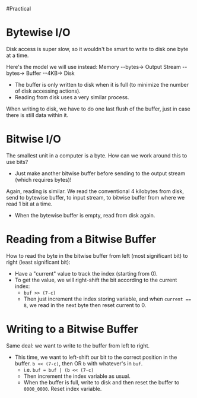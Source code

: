 #Practical 
# Bytewise I/O
Disk access is super slow, so it wouldn't be smart to write to disk one byte at a time.

Here's the model we will use instead:
Memory --bytes-> Output Stream --bytes-> Buffer --4KB-> Disk
- The buffer is only written to disk when it is full (to minimize the number of disk accessing actions).
- Reading from disk uses a very similar process.

When writing to disk, we have to do one last flush of the buffer, just in case there is still data within it.

# Bitwise I/O
The smallest unit in a computer is a byte. How can we work around this to use bits?
- Just make another bitwise buffer before sending to the output stream (which requires bytes)!
 
Again, reading is similar. We read the conventional 4 kilobytes from disk, send to bytewise buffer, to input stream, to bitwise buffer from where we read 1 bit at a time.
- When the bytewise buffer is empty, read from disk again.

# Reading from a Bitwise Buffer
How to read the byte in the bitwise buffer from left (most significant bit) to right (least significant bit):
- Have a "current" value to track the index (starting from 0).
- To get the value, we will right-shift the bit according to the current index:
	- `buf >> (7-c)`
	- Then just increment the index storing variable, and when `current == 8`, we read in the next byte then reset current to 0.

# Writing to a Bitwise Buffer
Same deal: we want to write to the buffer from left to right.
- This time, we want to left-shift our bit to the correct position in the buffer. `b << (7-c)`, then OR `b` with whatever's in `buf`.
	- i.e. `buf = buf | (b << (7-c)` 
	- Then increment the index variable as usual.
	- When the buffer is full, write to disk and then reset the buffer to `0000_0000`. Reset index variable.